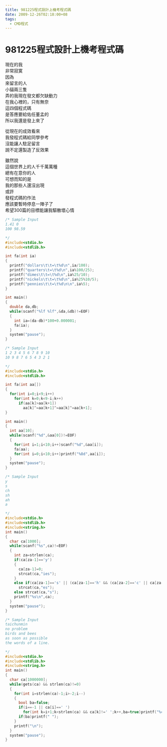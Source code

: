 ```yaml
---
title: 981225程式設計上機考程式碼
date: 2009-12-26T02:18:00+08
tags:
  - CMD程式
---
```

# 981225程式設計上機考程式碼

現在的我  
非常寂寞  
因為  
來留言的人  
小貓兩三隻  
弄的我現在發文都欠缺動力  
在我心裡的，只有無奈  
這四個程式碼  
是答應要給佑任董孟的  
所以我還是發上來了  
  
從現在的成效看來  
我發程式碼給同學參考  
沒能讓人駐足留言  
說不定還製造了反效果  
  
雖然說  
這個世界上的人千千萬萬種  
總有在意你的人  
可想而知的是  
我的那些人還沒出現  
或許  
發程式碼的作法  
應該要暫時停息一陣子了  
希望300篇的目標能讓我驅散壞心情  

```cpp
/* Sample Input
1.41 0
100 98.59

*/
#include<stdio.h>
#include<stdlib.h>

int fa(int ia)
{
  printf("dollars\t\t=\t%d\n",ia/100);
  printf("quarters\t=\t%d\n",ia%100/25);
  printf("dimes\t\t=\t%d\n",ia%25/10);
  printf("nickels\t\t=\t%d\n",ia%25%10/5);
  printf("pennies\t\t=\t%d\n\n",ia%5);
}

int main()
{
  double da,db;
  while(scanf("%lf %lf",&da,&db)!=EOF)
  {
    int ia=(da-db)*100+0.000001;
    fa(ia);
  }
  system("pause");
}
```

  

```cpp
/* Sample Input
1 2 3 4 5 6 7 8 9 10
10 9 8 7 6 5 4 3 2 1

*/
#include<stdio.h>
#include<stdlib.h>

int fa(int aa[])
{
  for(int i=0;i<9;i++)
    for(int k=0;k<9-i;k++)
      if(aa[k]>aa[k+1])
        aa[k]^=aa[k+1]^=aa[k]^=aa[k+1];
}

int main()
{
  int aa[10];
  while(scanf("%d",&aa[0])!=EOF)
  {
    for(int i=1;i<10;i++)scanf("%d",&aa[i]);
    fa(aa);
    for(int i=0;i<10;i++)printf("%8d",aa[i]);
  }
  system("pause");
}
```

  

```cpp
/* Sample Input
y
s
ch
sh
ah
a

*/
#include<stdio.h>
#include<stdlib.h>
#include<string.h>
int main()
{
  char ca[1000];
  while(scanf("%s",ca)!=EOF)
  {
    int za=strlen(ca);
    if(ca[za-1]=='y')
    {
      ca[za-1]=0;
      strcat(ca,"ies");
    }
    else if(ca[za-1]=='s' || (ca[za-1]=='h' && (ca[za-2]=='c' || ca[za-2]=='s')))
      strcat(ca,"es");
    else strcat(ca,"s");
    printf("%s\n",ca);
  }
  system("pause");
}
```

  

```cpp
/* Sample Input
taichunmin
no problem
birds and bees
as soon as possible
the words of a line.

*/
#include<stdio.h>
#include<stdlib.h>
#include<string.h>
int main()
{
  char ca[1000000];
  while(gets(ca) && strlen(ca)!=0)
  {
    for(int i=strlen(ca)-1;i>-2;i--)
    {
      bool ba=false;
      if(i==-1 || ca[i]==' ')
        for(int k=i+1;k<strlen(ca) && ca[k]!=' ';k++,ba=true)printf("%c",ca[k]);
      if(ba)printf(" ");
    }
    printf("\n");
  }
  system("pause");
}
```